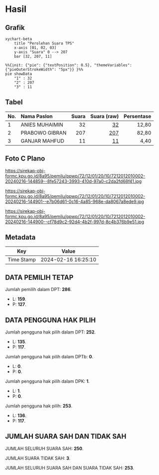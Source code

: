 # Hasil

## Grafik

```mermaid
xychart-beta
    title "Perolehan Suara TPS"
    x-axis [01, 02, 03]
    y-axis "Suara" 0 --> 207
    bar [32, 207, 11]
```

```mermaid
%%{init: {"pie": {"textPosition": 0.5}, "themeVariables": {"pieOuterStrokeWidth": "5px"}} }%%
pie showData
    "1" : 32
    "2" : 207
    "3" : 11
```

## Tabel

| No. | Nama Paslon    | Suara | Suara (raw) | Persentase |
|:--- |:-------------- | -----:| -----------:| ----------:|
| 1   | ANIES MUHAIMIN | 32    | [32][p-1]   | 12,80      |
| 2   | PRABOWO GIBRAN | 207   | [207][p-2]  | 82,80      |
| 3   | GANJAR MAHFUD  | 11    | [11][p-3]   | 4,40       |


[p-1]: https://github.com/gigit-pemilu/pemilu-2024-72-sulawesi-tengah/blob/main/pilpres/hitung-suara/sub/72-sulawesi-tengah/sub/12-morowali-utara/sub/01-petasia/sub/2010-koromatantu/sub/002-tps/sub/paslon-1.txt
[p-2]: https://github.com/gigit-pemilu/pemilu-2024-72-sulawesi-tengah/blob/main/pilpres/hitung-suara/sub/72-sulawesi-tengah/sub/12-morowali-utara/sub/01-petasia/sub/2010-koromatantu/sub/002-tps/sub/paslon-2.txt
[p-3]: https://github.com/gigit-pemilu/pemilu-2024-72-sulawesi-tengah/blob/main/pilpres/hitung-suara/sub/72-sulawesi-tengah/sub/12-morowali-utara/sub/01-petasia/sub/2010-koromatantu/sub/002-tps/sub/paslon-3.txt

## Foto C Plano

https://sirekap-obj-formc.kpu.go.id/8a95/pemilu/ppwp/72/12/01/20/10/7212012010002-20240216-144859--8fe57243-3993-410d-97a0-c2da2fd68f41.jpg

https://sirekap-obj-formc.kpu.go.id/8a95/pemilu/ppwp/72/12/01/20/10/7212012010002-20240216-144901--e7b06d61-0c16-4a85-968e-da8067a8ede9.jpg

https://sirekap-obj-formc.kpu.go.id/8a95/pemilu/ppwp/72/12/01/20/10/7212012010002-20240216-144900--cf78d9c2-92d4-4b2f-997d-8c4b376b9e51.jpg


## Metadata

| Key        | Value               |
| ---------- | ------------------- |
| Time Stamp | 2024-02-16 16:25:10 |


## DATA PEMILIH TETAP

Jumlah pemilih dalam DPT: **286**.
 * L: **159**.
 * P: **127**.

## DATA PENGGUNA HAK PILIH

Jumlah pengguna hak pilih dalam DPT: **252**.
 * L: **135**.
 * P: **117**.

Jumlah pengguna hak pilih dalam DPTb: **0**.
 * L: **0**.
 * P: **0**.

Jumlah pengguna hak pilih dalam DPK: **1**.
 * L: **1**.
 * P: **0**.

Jumlah pengguna hak pilih: **253**.
 * L: **136**.
 * P: **117**.

## JUMLAH SUARA SAH DAN TIDAK SAH

JUMLAH SELURUH SUARA SAH: **250**.

JUMLAH SUARA TIDAK SAH: **3**.

JUMLAH SELURUH SUARA SAH DAN SUARA TIDAK SAH: **253**.


